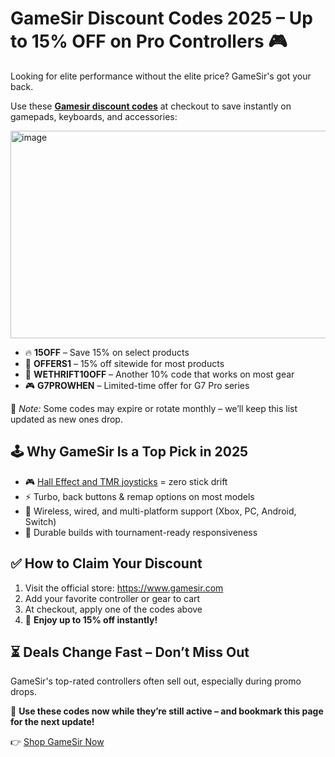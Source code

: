 <h1>GameSir Discount Codes 2025 – Up to 15% OFF on Pro Controllers 🎮</h1>
<p>Looking for elite performance without the elite price? GameSir's got your back.</p>
<p>Use these <strong><a href="https://gamesir.com/?ta_aff=ULSTIFLBOM">Gamesir discount codes</a></strong> at checkout to save instantly on gamepads, keyboards, and accessories:</p>

<a href="https://gamesir.com/?ta_aff=ULSTIFLBOM" target="_blank" rel="noopener">
  <img src="https://github.com/user-attachments/assets/f747df16-755f-4b8a-85eb-e5560d112b8b" alt="image" width="1370" height="332" />
</a>

<ul>
  <li>🔥 <strong>15OFF</strong> – Save 15% on select products</li>
  <li>🍯 <strong>OFFERS1</strong> – 15% off sitewide for most products</li>
  <li>🎯 <strong>WETHRIFT10OFF</strong> – Another 10% code that works on most gear</li>
  <li>🎮 <strong>G7PROWHEN</strong> – Limited-time offer for G7 Pro series</li>
</ul>

<p>🚨 <em>Note:</em> Some codes may expire or rotate monthly – we’ll keep this list updated as new ones drop.</p>

<h2>🕹️ Why GameSir Is a Top Pick in 2025</h2>
<ul>
  <li>🎮 <a href="https://www.hlplanet.com/controller-hall-effect-joystick/">Hall Effect and TMR joysticks</a> = zero stick drift</li>
  <li>⚡ Turbo, back buttons & remap options on most models</li>
  <li>🔋 Wireless, wired, and multi-platform support (Xbox, PC, Android, Switch)</li>
  <li>💪 Durable builds with tournament-ready responsiveness</li>
</ul>

<h2>✅ How to Claim Your Discount</h2>
<ol>
  <li>Visit the official store: <a href="https://gamesir.com/?ta_aff=ULSTIFLBOM">https://www.gamesir.com</a></li>
  <li>Add your favorite controller or gear to cart</li>
  <li>At checkout, apply one of the codes above</li>
  <li>🎉 <strong>Enjoy up to 15% off instantly!</strong></li>
</ol>

<h2>⏳ Deals Change Fast – Don’t Miss Out</h2>
<p>GameSir's top-rated controllers often sell out, especially during promo drops.</p>
<p>🎯 <strong>Use these codes now while they’re still active – and bookmark this page for the next update!</strong></p>
<p>👉 <a href="https://gamesir.com/?ta_aff=ULSTIFLBOM">Shop GameSir Now</a></p>
